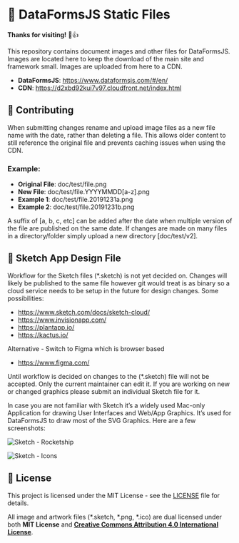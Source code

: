 # 🌟 DataFormsJS Static Files

**Thanks for visiting!** 🌠👍

This repository contains document images and other files for DataFormsJS. Images are located here to keep the download of the main site and framework small. Images are uploaded from here to a CDN.

* __DataFormsJS__: <a href="https://www.dataformsjs.com/#/en/" target="_blank">https://www.dataformsjs.com/#/en/</a>
* __CDN__: <a href="https://d2xbd92kui7v97.cloudfront.net/index.html" target="_blank">https://d2xbd92kui7v97.cloudfront.net/index.html</a>

## 🤝 Contributing

When submitting changes rename and upload image files as a new file name with the date, rather than deleting a file. This allows older content to still reference the original file and prevents caching issues when using the CDN.

### Example:
* __Original File__: doc/test/file.png
* __New File__: doc/test/file.YYYYMMDD[a-z].png
* __Example 1__: doc/test/file.20191231a.png
* __Example 2__: doc/test/file.20191231b.png

A suffix of [a, b, c, etc] can be added after the date when multiple version of the file are published on the same date. If changes are made on many files in a directory/folder simply upload a new directory [doc/test/v2].

## 🚀 Sketch App Design File

Workflow for the Sketch files (*.sketch) is not yet decided on. Changes will likely be published to the same file however git would treat is as binary so a cloud service needs to be setup in the future for design changes. Some possibilities:

* <a href="https://www.sketch.com/docs/sketch-cloud/" target="_blank">https://www.sketch.com/docs/sketch-cloud/</a>
* <a href="https://www.invisionapp.com/" target="_blank">https://www.invisionapp.com/</a>
* <a href="https://plantapp.io/" target="_blank">https://plantapp.io/</a>
* <a href="https://kactus.io/" target="_blank">https://kactus.io/</a>

Alternative - Switch to Figma which is browser based

* <a href="https://www.figma.com/" target="_blank">https://www.figma.com/</a>

Until workflow is decided on changes to the (*.sketch) file will not be accepted. Only the current maintainer can edit it. If you are working on new or changed graphics please submit an individual Sketch file for it.

In case you are not familiar with Sketch it’s a widely used Mac-only Application for drawing User Interfaces and Web/App Graphics. It’s used for DataFormsJS to draw most of the SVG Graphics. Here are a few screenshots:

![Sketch - Rocketship](https://dataformsjs.s3-us-west-1.amazonaws.com/img/screenshots/Sketch-Computer.png)

![Sketch - Icons](https://dataformsjs.s3-us-west-1.amazonaws.com/img/screenshots/Sketch-Icons.png)

## :memo: License

This project is licensed under the MIT License - see the [LICENSE](LICENSE) file for details.

All image and artwork files (*.sketch, *.png, *.ico) are dual licensed under both **MIT License** and <a href="https://creativecommons.org/licenses/by/4.0/" target="_blank" style="font-weight:bold;">Creative Commons Attribution 4.0 International License</a>.
